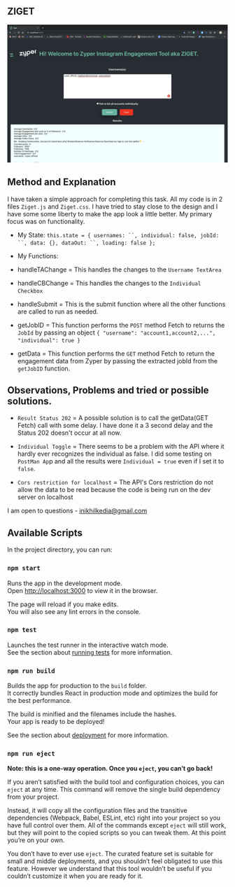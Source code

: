 ## ZIGET

![alt text](https://github.com/inikhilkedia/Ziget/blob/master/Screenshot.png "Ziget Screenshot")

## Method and Explanation

I have taken a simple approach for completing this task. All my code is in 2 files `Ziget.js` and `Ziget.css`. I have tried to stay close to the design and I have some some liberty to make the app look a little better. My primary focus was on functionality.

- My State:
  `this.state = {
      usernames: ``,
      individual: false,
      jobId: ``,
      data: {},
      dataOut: ``,
      loading: false
    };`
    
- My Functions:
 - handleTAChange = This handles the changes to the `Username TextArea`
 - handleCBChange = This handles the changes to the `Individual Checkbox`
 - handleSubmit = This is the submit function where all the other functions are called to run as needed.
 - getJobID = This function performs the `POST` method Fetch to returns the `JobId` by passing an object `{
  "username": "account1,account2,...",
  "individual": true
}`
 - getData = This function performs the `GET` method Fetch to return the engagement data from Zyper by passing the extracted jobId from the `getJobID` function.
 
 ## Observations, Problems and tried or possible solutions.
 
 - `Result Status 202` = A possible solution is to call the getData(GET Fetch) call with some delay. I have done it a 3 second delay and the Status 202 doesn't occur at all now.
 
 - `Individual Toggle` = There seems to be a problem with the API where it hardly ever recognizes the individual as false. I did some testing on `PostMan Ap`p and all the results were `Individual = true` even if I set it to `false`.
 
 - `Cors restriction for localhost` = The API's Cors restriction do not allow the data to be read because the code is being run on the dev server on localhost
 
 I am open to questions - inikhilkedia@gmail.com

## Available Scripts

In the project directory, you can run:

### `npm start`

Runs the app in the development mode.<br>
Open [http://localhost:3000](http://localhost:3000) to view it in the browser.

The page will reload if you make edits.<br>
You will also see any lint errors in the console.

### `npm test`

Launches the test runner in the interactive watch mode.<br>
See the section about [running tests](https://facebook.github.io/create-react-app/docs/running-tests) for more information.

### `npm run build`

Builds the app for production to the `build` folder.<br>
It correctly bundles React in production mode and optimizes the build for the best performance.

The build is minified and the filenames include the hashes.<br>
Your app is ready to be deployed!

See the section about [deployment](https://facebook.github.io/create-react-app/docs/deployment) for more information.

### `npm run eject`

**Note: this is a one-way operation. Once you `eject`, you can’t go back!**

If you aren’t satisfied with the build tool and configuration choices, you can `eject` at any time. This command will remove the single build dependency from your project.

Instead, it will copy all the configuration files and the transitive dependencies (Webpack, Babel, ESLint, etc) right into your project so you have full control over them. All of the commands except `eject` will still work, but they will point to the copied scripts so you can tweak them. At this point you’re on your own.

You don’t have to ever use `eject`. The curated feature set is suitable for small and middle deployments, and you shouldn’t feel obligated to use this feature. However we understand that this tool wouldn’t be useful if you couldn’t customize it when you are ready for it.
